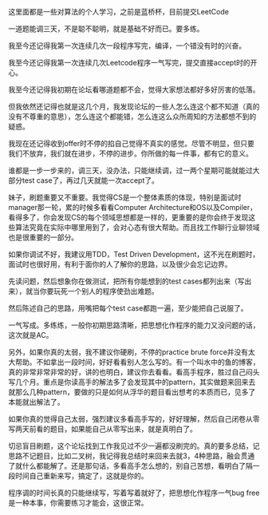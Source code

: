 这里面都是一些对算法的个人学习，之前是蓝桥杯，目前提交LeetCode

一道题能调三天，不是聪不聪明，就是基础不好而已。要多练。

我至今还记得我第一次连续几次一段程序写完，编译，一个错没有时的兴奋。

我至今还记得我第一次连续几次Leetcode程序一气写完，提交直接accept时的开心。

我至今还记得我初期在论坛看哪道题都不会，觉得大家想法都好多好厉害的低落。

但我依然还记得也就是这几个月，我发现论坛的一些人怎么连这个都不知道（真的没有不尊重的意思），怎么连这个都能错，怎么连这么众所周知的方法都想不到的疑惑。

我现在还记得收到offer时不停的掐自己觉得不真实的感觉。尽管不明显，但只要我们不放弃，我们就在进步，不停的进步。你所做的每一件事，都有它的意义。

谁都是一步一步来的，调三天，没办法，只能继续调，过一两个星期可能就能过大部分test case了，再过几天就能一次accept了。

妹子，刷题重要又不重要。我觉得CS是一个整体素质的体现，特别是面试时manager那一轮，累的时候多看看Computer Architecture和OS以及Compiler，看得多了，你会发现CS的每个领域思想都是一样的，更重要的是你会终于发现这些算法究竟在实际中哪里用到了，会对心态有很大帮助。而且找工作聊行业聊领域也是很重要的一部分。

如果你调试不好，我建议用TDD，Test Driven Development，这不光在刷题时，面试时也很好用，有利于面你的人了解你的思路，以及很少会忘记边界。

先读问题，然后想象你在做测试，把所有你能想到的test cases都列出来（写出来），就当你要玩死一个别人的程序使劲出难题。

然后陈述自己的思路，用嘴把每个test case都跑一遍，至少能把自己说服了。

一气写成。多练练，一般你初期思路清晰，把思想化作程序的能力又没问题的话，这次就是AC。

另外，如果你真的太弱，我不建议你硬刷，不停的practice brute force并没有太大帮助。不如拿出一段时间，好好看看别人怎么写的。有一个叫水中的鱼的博客，真的非常非常非常的好，讲的也明白，建议你去看看。看高手程序，胜过自己闷头写几个月。重点是你读高手的解法多了会发现其中的pattern，其实做题来回来去就那么几种pattern，要做的只是如何从浮华的题目看出想考的本质而已，见多了本能就出解法了。

如果你真的觉得自己太弱，强烈建议多看高手写的，好好理解，然后自己闭卷从零写两天前看的题目，如果能自己从零写出来，就是真明白了。

切忌盲目刷题，这个论坛找到工作我见过不少一遍都没刷完的。真的要多总结，记思路不记题目，比如二叉树，我记得我总结时来回来去就3，4种思路，融会贯通了就什么都能解了。还是那句话，多看高手怎么想的，别自己苦想，看明白了隔一段时间自己重新来写，搞定了，这就是你的。

程序调的时间长真的只能继续写，写着写着就好了，把思想化作程序一气bug free是一种本事，你需要练习才能会，这很正常。